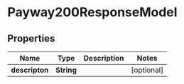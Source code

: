 # Payway200ResponseModel

## Properties
Name | Type | Description | Notes
------------ | ------------- | ------------- | -------------
**descripton** | **String** |  |  [optional]
